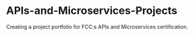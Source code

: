 # APIs-and-Microservices-Projects
Creating a project portfolio for FCC:s APIs and Microservices certification.

